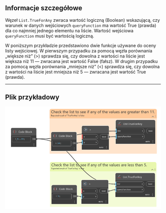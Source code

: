 ## Informacje szczegółowe
Węzeł `List.TrueForAny` zwraca wartość logiczną (Boolean) wskazującą, czy warunek w danych wejściowych `queryFunction` ma wartość True (prawda) dla co najmniej jednego elementu na liście. Wartość wejściowa `queryFunction` musi być wartością logiczną.

W poniższym przykładzie przedstawiono dwie funkcje używane do oceny listy wejściowej. W pierwszym przypadku za pomocą węzła porównania „większe niż” (>) sprawdza się, czy dowolna z wartości na liście jest większa niż 11 — zwracana jest wartość False (fałsz). W drugim przypadku za pomocą węzła porównania „mniejsze niż” (<) sprawdza się, czy dowolna z wartości na liście jest mniejsza niż 5 — zwracana jest wartość True (prawda).
___
## Plik przykładowy

![List.TrueForAny](./List.TrueForAny_img.jpg)
